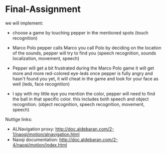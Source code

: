 # Final-Assignment

we will implement:

- choose a game by touching pepper in the mentioned spots
    (touch recognition)

- Marco Polo
    pepper calls Marco
    you call Polo
    by deciding on the location of the sounds, pepper will try to find you
    (speech recognition, sounds localization, movement, speech)

- Pepper will get a bit frustrated during the Marco Polo game
    it will get more and more red-colored eye-leds
    once pepper is fully angry and hasn't found you yet, it will cheat in the game
    and look for your face as well
    (leds, face recognition)

- I spy with my little eye
    you mention the color, pepper will need to find the ball in that specific color.
    this includes both speech and object recognition.
    (object recognition, speech recognition, movement, speech)


Nuttige links:
- ALNavigation proxy: http://doc.aldebaran.com/2-1/naoqi/motion/alnavigation.html
- Naoqi documentation: http://doc.aldebaran.com/2-4/naoqi/motion/index.html
